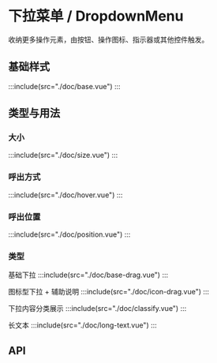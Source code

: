 <style lang='scss'>
.demo-dropdown-menu{
  .mtd-dropdown-menu{
    width: 180px;
    display: inline-block;
  }
  .demo-dropdown-menu-group{
    display: inline-block;
    vertical-align: top;
    text-align: left;
  }
}
</style>

# 下拉菜单 / DropdownMenu

收纳更多操作元素，由按钮、操作图标、指示器或其他控件触发。

## 基础样式

:::include(src="./doc/base.vue")
:::

## 类型与用法

### 大小 <design-tag></design-tag>

:::include(src="./doc/size.vue")
:::

### 呼出方式 <design-tag></design-tag>

:::include(src="./doc/hover.vue")
:::

### 呼出位置 <design-tag></design-tag>

:::include(src="./doc/position.vue")
:::
 
### 类型 <design-tag></design-tag>

基础下拉
:::include(src="./doc/base-drag.vue")
:::

图标型下拉 + 辅助说明
:::include(src="./doc/icon-drag.vue")
:::

下拉内容分类展示
:::include(src="./doc/classify.vue")
:::

长文本 
:::include(src="./doc/long-text.vue")
:::

<!-- 级联面板和树形面板
:::include(src="./doc/multi-level.vue")
:::

@luojie22 todo 给个demo
 -->

## API

<api-doc name="Dropdown" :doc="require('../dropdown/api.json')"></api-doc>
<api-doc name="DropdownMenu" :doc="require('./api.json')"></api-doc>
<api-doc name="DropdownMenuItem" :doc="require('../dropdown-menu-item/api.json')"></api-doc>

